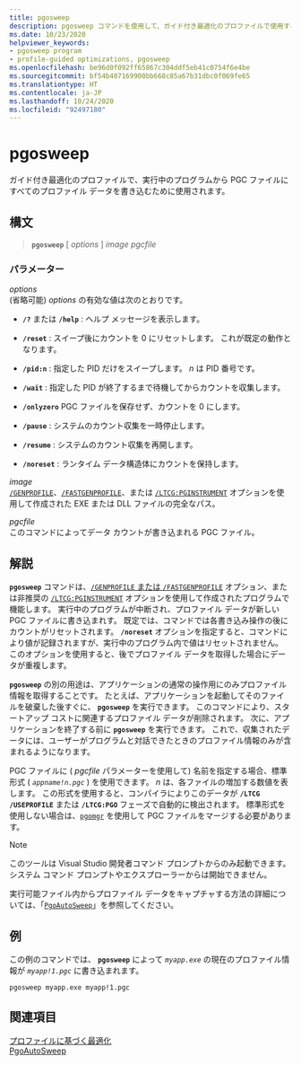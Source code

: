 ```yaml
---
title: pgosweep
description: pgosweep コマンドを使用して、ガイド付き最適化のプロファイルで使用するためにプロファイル データを PGC ファイルに書き込みます。
ms.date: 10/23/2020
helpviewer_keywords:
- pgosweep program
- profile-guided optimizations, pgosweep
ms.openlocfilehash: be96d0f092ff65867c304ddf5eb41c0754f6e4be
ms.sourcegitcommit: bf54b407169900bb668c85a67b31dbc0f069fe65
ms.translationtype: HT
ms.contentlocale: ja-JP
ms.lasthandoff: 10/24/2020
ms.locfileid: "92497180"
---
```

# <a name="pgosweep"></a>pgosweep

ガイド付き最適化のプロファイルで、実行中のプログラムから PGC ファイルにすべてのプロファイル データを書き込むために使用されます。

## <a name="syntax"></a>構文

> **`pgosweep`** [ *options* ] *image* *pgcfile*

### <a name="parameters"></a>パラメーター

*options*\
(省略可能) *options* の有効な値は次のとおりです。

- **`/?`** または **`/help`** : ヘルプ メッセージを表示します。

- **`/reset`** : スイープ後にカウントを 0 にリセットします。 これが既定の動作となります。

- **`/pid:n`** : 指定した PID だけをスイープします。 *n* は PID 番号です。

- **`/wait`** : 指定した PID が終了するまで待機してからカウントを収集します。

- **`/onlyzero`** PGC ファイルを保存せず、カウントを 0 にします。

- **`/pause`** : システムのカウント収集を一時停止します。

- **`/resume`** : システムのカウント収集を再開します。

- **`/noreset`** : ランタイム データ構造体にカウントを保持します。

*image*\
[`/GENPROFILE`](reference/genprofile-fastgenprofile-generate-profiling-instrumented-build.md)、[`/FASTGENPROFILE`](reference/genprofile-fastgenprofile-generate-profiling-instrumented-build.md)、または [`/LTCG:PGINSTRUMENT`](reference/ltcg-link-time-code-generation.md) オプションを使用して作成された EXE または DLL ファイルの完全なパス。

*pgcfile*\
このコマンドによってデータ カウントが書き込まれる PGC ファイル。

## <a name="remarks"></a>解説

**`pgosweep`** コマンドは、[`/GENPROFILE` または `/FASTGENPROFILE`](reference/genprofile-fastgenprofile-generate-profiling-instrumented-build.md) オプション、または非推奨の [`/LTCG:PGINSTRUMENT`](reference/ltcg-link-time-code-generation.md) オプションを使用して作成されたプログラムで機能します。 実行中のプログラムが中断され、プロファイル データが新しい PGC ファイルに書き込まれす。 既定では、コマンドでは各書き込み操作の後にカウントがリセットされます。 **`/noreset`** オプションを指定すると、コマンドにより値が記録されますが、実行中のプログラム内で値はリセットされません。 このオプションを使用すると、後でプロファイル データを取得した場合にデータが重複します。

**`pgosweep`** の別の用途は、アプリケーションの通常の操作用にのみプロファイル情報を取得することです。 たとえば、アプリケーションを起動してそのファイルを破棄した後すぐに、 **`pgosweep`** を実行できます。 このコマンドにより、スタートアップ コストに関連するプロファイル データが削除されます。 次に、アプリケーションを終了する前に **`pgosweep`** を実行できます。 これで、収集されたデータには、ユーザーがプログラムと対話できたときのプロファイル情報のみが含まれるようになります。

PGC ファイルに ( *pgcfile* パラメーターを使用して) 名前を指定する場合、標準形式 ( *`appname!n.pgc`* ) を使用できます。 *n* は、各ファイルの増加する数値を表します。 この形式を使用すると、コンパイラによりこのデータが **`/LTCG /USEPROFILE`** または **`/LTCG:PGO`** フェーズで自動的に検出されます。 標準形式を使用しない場合は、[`pgomgr`](pgomgr.md) を使用して PGC ファイルをマージする必要があります。

> [!NOTE]
> このツールは Visual Studio 開発者コマンド プロンプトからのみ起動できます。 システム コマンド プロンプトやエクスプローラーからは開始できません。

実行可能ファイル内からプロファイル データをキャプチャする方法の詳細については、「[`PgoAutoSweep`](pgoautosweep.md)」を参照してください。

## <a name="example"></a>例

この例のコマンドでは、 **`pgosweep`** によって *`myapp.exe`* の現在のプロファイル情報が *`myapp!1.pgc`* に書き込まれます。

`pgosweep myapp.exe myapp!1.pgc`

## <a name="see-also"></a>関連項目

[プロファイルに基づく最適化](profile-guided-optimizations.md)\
[PgoAutoSweep](pgoautosweep.md)
